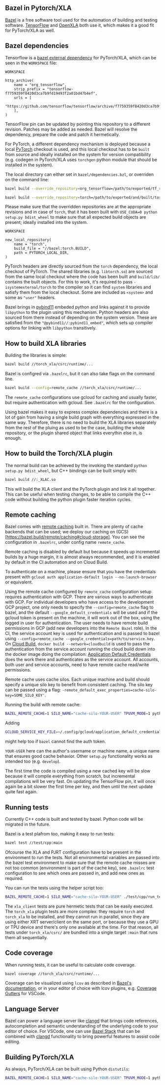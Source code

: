 ## Bazel in Pytorch/XLA

[Bazel](https://bazel.build/) is a free software tool used for the automation of building and testing software. [TensorFlow](https://www.tensorflow.org/http) and [OpenXLA](https://github.com/openxla/xla) both use it, which makes it a good fit for PyTorch/XLA as well.

## Bazel dependencies

Tensorflow is a [bazel external dependency](https://bazel.build/external/overview) for PyTorch/XLA, which can be seen in the `WORKSPACE` file:

`WORKSPACE`
```bzl
http_archive(
    name = "org_tensorflow",
    strip_prefix = "tensorflow-f7759359f8420d3ca7b9fd19493f2a01bd47b4ef",
    urls = [
        "https://github.com/tensorflow/tensorflow/archive/f7759359f8420d3ca7b9fd19493f2a01bd47b4ef.tar.gz",
    ],
)
```

TensorFlow pin can be updated by pointing this repository to a different revision. Patches may be added as needed.
Bazel will resolve the dependency, prepare the code and patch it hermetically.

For PyTorch, a different dependency mechanism is deployed because a local [PyTorch](https://github.com/pytorch/pytorch)
checkout is used, and this local checkout has to be `built` from source and ideally installed on the system for version
compatibility (e.g. codegen in PyTorch/XLA uses `torchgen` python module that should be installed in the system).

The local directory can either set in `bazel/dependencies.bzl`, or overriden on the command line:

```bash
bazel build --override_repository=org_tensorflow=/path/to/exported/tf_repo //...
```

```bash
bazel build --override_repository=torch=/path/to/exported/and/built/torch_repo //...
```

Please make sure that the overridden repositories are at the appropriate revisions and in case of `torch`, that it
has been built with `USE_CUDA=0 python setup.py bdist_wheel` to make sure that all expected build objects are present;
ideally installed into the system.

`WORKSPACE`
```bzl
new_local_repository(
    name = "torch",
    build_file = "//bazel:torch.BUILD",
    path = PYTORCH_LOCAL_DIR,
)
```

PyTorch headers are directly sourced from the `torch` dependency, the local checkout of PyTorch. The shared libraries
(e.g. `libtorch.so`) are sourced from the same local checkout where the code has been built and `build/lib/` contains the
built objects. For this to work, it's required to pass `-isystemexternal/torch` to the compiler so it can find `system`
libraries and satisfy them from the local checkout. Some are included as `<system>` and some as `"user"` headers.

Bazel brings in [pybind11](https://github.com/pybind/pybind11) embeded python and links against it to provide `libpython`
to the plugin using this mechanism. Python headers are also sourced from there instead of depending on the system version.
These are satisfied from the `"@pybind11//:pybind11_embed"`, which sets up compiler options for linking with `libpython`
transitively.

## How to build XLA libraries

Building the libraries is simple:

```bash
bazel build //torch_xla/csrc/runtime/...
```

Bazel is configred via `.bazelrc`, but it can also take flags on the command line.

```bash
bazel build --config=remote_cache //torch_xla/csrc/runtime/...
```

The `remote_cache` configurations use gcloud for caching and  usually faster, but require
authentication with gcloud. See `.bazelrc` for the configuration.

Using bazel makes it easy to express complex dependencies and there is a lot of gain from having a single build graph
with everything expressed in the same way. Therefore, there is no need to build the XLA libraries separately from the
rest of the pluing as used to be the case, building the whole repository, or the plugin shared object that links everythin
else in, is enough.

## How to build the Torch/XLA plugin

The normal build can be achieved by the invoking the standard `python setup.py bdist_wheel`, but C++ bindings can be built simply with:

```bash
bazel build //:_XLAC.so
```

This will build the XLA client and the PyTorch plugin and link it all together. This can be useful when testing changes, to be
able to compile the C++ code without building the python plugin faster iteration cycles.

## Remote caching

Bazel comes with [remote caching](https://bazel.build/remote/caching) built in. There are plenty of cache backends that can be used; we deploy our caching on (GCS)[https://bazel.build/remote/caching#cloud-storage]. You can see the configuration in `.bazelrc`, under config name `remote_cache`.

Remote caching is disabled by default but because it speeds up incremental builds by a huge margin, it is almost always recommended, and it is enabled by default in the CI automation and on Cloud Build.

To authenticate on a machine, please ensure that you have the credentials present with `gcloud auth application-default login --no-launch-browser` or equivalent.

Using the remote cache configured by `remote_cache` configuration setup requires authentication with GCP.
There are various ways to authenticate with GCP. For individual developers who have access to the development GCP project, one only needs to
specify the `--config=remote_cache` flag to bazel, and the default `--google_default_credentials` will be used and if the
gcloud token is present on the machine, it will work out of the box, using the logged in user for authentication. The user
needs to have remote build permissions in GCP (add new developers into the `Remote Bazel` role). In the CI, the service account key
is used for authentication and is passed to bazel using `--config=remote_cache --google_credentials=path/to/service.key`.
On [Cloud Build](https://cloud.google.com/build), `docker build --network=cloudbuild` is used to pass the authentication from the service
account running the cloud build down into the docker image doing the compilation: [Application Default Credentials](https://cloud.google.com/docs/authentication/provide-credentials-adc) does the work there and authenticates as the service account. All accounts, both user and service accounts, need to have remote cache read/write permissions.

Remote cache uses cache silos. Each unique machine and build should specify a unique silo key to benefit from consistent caching. The silo key can be passed using a flag: `-remote_default_exec_properties=cache-silo-key=SOME_SILO_KEY'`.

Running the build with remote cache:

```bash
BAZEL_REMOTE_CACHE=1 SILO_NAME="cache-silo-YOUR-USER" TPUVM_MODE=1 python setup.py bdist_wheel
```

Adding

```bash
GCLOUD_SERVICE_KEY_FILE=~/.config/gcloud/application_default_credentials.json
```

might help too if `bazel` cannot find the auth token.

`YOUR-USER` here can the author's username or machine name, a unique name that ensures good cache behavior. Other `setup.py` functionality works as intended too (e.g. `develop`).

The first time the code is compiled using a new cached key will be slow because it will compile everything from scratch, but incremental compilations will be very fast. On updating the TensorFlow pin, it will once again be a bit slower the first time per key, and then until the next update quite fast again.

## Running tests

Currently C++ code is built and tested by bazel. Python code will be migrated in the future.

Bazel is a test plafrom too, making it easy to run tests:

```bash
bazel test //test/cpp:main
```

Ofcourse the XLA and PJRT configuration have to be present in the environment to run the tests. Not all environmental variables are passed into the bazel test environment to make sure that the remote cache misses are not too common (environment
is part of the cache key), see `.bazelrc` test configuration to see which ones are passed in, and add new ones as required.

You can run the tests using the helper script too:

```bash
BAZEL_REMOTE_CACHE=1 SILO_NAME="cache-silo-YOUR-USER" ./test/cpp/run_tests.sh -R
```

The `xla_client` tests are pure hermetic tests that can be easily executed. The `torch_xla` plugin tests are more complex:
they require `torch` and `torch_xla` to be installed, and they cannot run in parallel, since they are using either
XRT server/client on the same port, or because they use a GPU or TPU device and there's only one available at the time.
For that reason, all tests under `torch_xla/csrc/` are bundled into a single target `:main` that runs them all sequentially.

## Code coverage

When running tests, it can be useful to calculate code coverage.

```bash
bazel coverage //torch_xla/csrc/runtime/...
```

Coverage can be visualized using `lcov` as described in [Bazel's documentation](https://bazel.build/configure/coverage), or in your editor of choice with lcov plugins, e.g. [Coverage Gutters](https://marketplace.visualstudio.com/items?itemName=ryanluker.vscode-coverage-gutters) for VSCode.


## Language Server

Bazel can power a language server like [clangd](https://clangd.llvm.org/) that brings code references, autocompletion and semantic understanding of the underlying code to your editor of choice. For VSCode,
one can use [Bazel Stack](https://github.com/stackb/bazel-stack-vscode-cc) that can be combined with
[clangd](https://marketplace.visualstudio.com/items?itemName=llvm-vs-code-extensions.vscode-clangd) functionality to bring powerful features to assist code editing.

## Building PyTorch/XLA

As always, PyTorch/XLA can be built using Python `distutils`:

```bash
BAZEL_REMOTE_CACHE=1 SILO_NAME="cache-silo-YOUR-USER" TPUVM_MODE=1 python setup.py bdist_wheel
```
